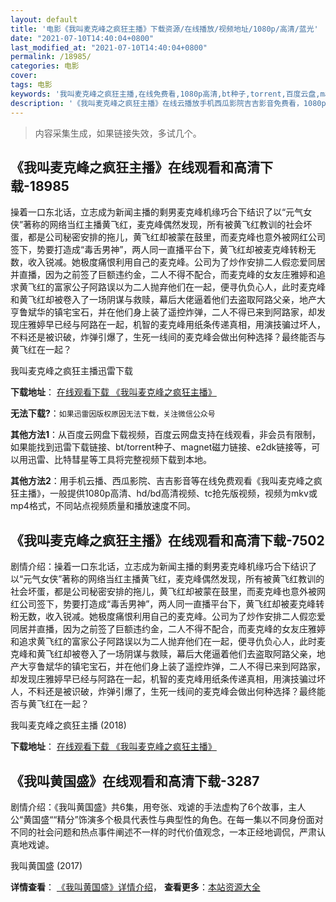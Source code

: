 ```yaml
---
layout: default
title: '电影《我叫麦克峰之疯狂主播》下载资源/在线播放/视频地址/1080p/高清/蓝光'
date: "2021-07-10T14:40:04+0800"
last_modified_at: "2021-07-10T14:40:04+0800"
permalink: /18985/
categories: 电影
cover:
tags: 电影
keywords: '我叫麦克峰之疯狂主播,在线免费看,1080p高清,bt种子,torrent,百度云盘,magnet,磁力链,迅雷下载资源'
description: '《我叫麦克峰之疯狂主播》在线云播放手机西瓜影院吉吉影音免费看，1080p高清bd/hd未删减完整版和tc抢先枪版，mkv/mp4格式，附带bt/torrent种子、magnet/磁力链、百度云盘、网盘资源迅雷下载链接'
---
```


>内容采集生成，如果链接失效，多试几个。


## 《我叫麦克峰之疯狂主播》在线观看和高清下载-18985

操着一口东北话，立志成为新闻主播的剩男麦克峰机缘巧合下结识了以“元气女侠”著称的网络当红主播黄飞红，麦克峰偶然发现，所有被黄飞红教训的社会坏蛋，都是公司秘密安排的拖儿，黄飞红却被蒙在鼓里，而麦克峰也意外被网红公司签下，势要打造成“毒舌男神”，两人同一直播平台下，黄飞红却被麦克峰转粉无数，收入锐减。她极度痛恨利用自己的麦克峰。公司为了炒作安排二人假恋爱同居并直播，因为之前签了巨额违约金，二人不得不配合，而麦克峰的女友庄雅婷和追求黄飞红的富家公子阿路误以为二人抛弃他们在一起，便寻仇负心人，此时麦克峰和黄飞红却被卷入了一场阴谋与救赎，幕后大佬逼着他们去盗取阿路父亲，地产大亨鲁斌华的镇宅宝石，并在他们身上装了遥控炸弹，二人不得已来到阿路家，却发现庄雅婷早已经与阿路在一起，机智的麦克峰用纸条传递真相，用演技骗过坏人，不料还是被识破，炸弹引爆了，生死一线间的麦克峰会做出何种选择？最终能否与黄飞红在一起？


我叫麦克峰之疯狂主播迅雷下载

**下载地址**： [在线观看下载 《我叫麦克峰之疯狂主播》](https://www.993dy.com//vod-detail-id-30031.html) 


**无法下载?**：`如果迅雷因版权原因无法下载，关注微信公众号 `

**其他方法1**：从百度云网盘下载视频，百度云网盘支持在线观看，非会员有限制，如果能找到迅雷下载链接、bt/torrent种子、magnet磁力链接、e2dk链接等，可以用迅雷、比特彗星等工具将完整视频下载到本地。

**其他方法2**：用手机云播、西瓜影院、吉吉影音等在线免费观看《我叫麦克峰之疯狂主播》，一般提供1080p高清、hd/bd高清视频、tc抢先版视频，视频为mkv或mp4格式，不同站点视频质量和播放速度不同。


## 《我叫麦克峰之疯狂主播》在线观看和高清下载-7502

剧情介绍：操着一口东北话，立志成为新闻主播的剩男麦克峰机缘巧合下结识了以“元气女侠”著称的网络当红主播黄飞红，麦克峰偶然发现，所有被黄飞红教训的社会坏蛋，都是公司秘密安排的拖儿，黄飞红却被蒙在鼓里，而麦克峰也意外被网红公司签下，势要打造成“毒舌男神”，两人同一直播平台下，黄飞红却被麦克峰转粉无数，收入锐减。她极度痛恨利用自己的麦克峰。公司为了炒作安排二人假恋爱同居并直播，因为之前签了巨额违约金，二人不得不配合，而麦克峰的女友庄雅婷和追求黄飞红的富家公子阿路误以为二人抛弃他们在一起，便寻仇负心人，此时麦克峰和黄飞红却被卷入了一场阴谋与救赎，幕后大佬逼着他们去盗取阿路父亲，地产大亨鲁斌华的镇宅宝石，并在他们身上装了遥控炸弹，二人不得已来到阿路家，却发现庄雅婷早已经与阿路在一起，机智的麦克峰用纸条传递真相，用演技骗过坏人，不料还是被识破，炸弹引爆了，生死一线间的麦克峰会做出何种选择？最终能否与黄飞红在一起？


我叫麦克峰之疯狂主播 (2018)

**下载地址**： [在线观看下载 《我叫麦克峰之疯狂主播》](https://www.btbtdy.me/btdy/dy12709.html) 


## 《我叫黄国盛》在线观看和高清下载-3287

剧情介绍：《我叫黄国盛》共6集，用夸张、戏谑的手法虚构了6个故事，主人公“黄国盛““精分”饰演多个极具代表性与典型性的角色。在每一集以不同身份面对不同的社会问题和热点事件阐述不一样的时代价值观念，一本正经地调侃，严肃认真地戏谑。


我叫黄国盛 (2017)

**详情查看**： [《我叫黄国盛》详情介绍](/movie/3287/)， **查看更多**：[本站资源大全](/movie/t/all/)

